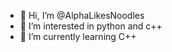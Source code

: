 - 👋 Hi, I’m @AlphaLikesNoodles
- 👀 I’m interested in python and c++
- 🌱 I’m currently learning C++

<!---
AlphaLikesNoodles/AlphaLikesNoodles is a ✨ special ✨ repository because its `README.md` (this file) appears on your GitHub profile.
You can click the Preview link to take a look at your changes.
--->
